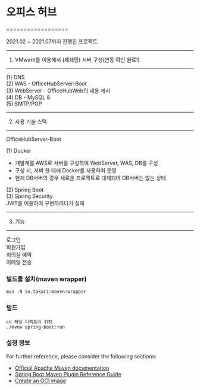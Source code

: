 # 오피스 허브
==================

2021.02 ~ 2021.07까지 진행된 프로젝트

-------------------------------------------------------
1. VMware를 이용해서 (폐쇄망) 서버 구성(연동 확인 완료!)
-------------------------------------------------------

(1) DNS        
(2) WAS - OfficeHubServer-Boot      
(3) WebServer - OfficeHubWeb의 내용 게시      
(4) DB - MySQL 8     
(5) SMTP/POP     

------------------
2. 사용 기술 스택
------------------
OfficeHubServer-Boot

(1) Docker
 - 개발계를 AWS로 서버를 구성하여 WebServer, WAS, DB를 구성
 - 구성 시, 서버 한 대에 Docker를 사용하여 운영
 - 현재 DB서버의 경우 새로운 프로젝트로 대체되어 DB서버는 없는 상태

(2) Spring Boot       
(3) Spring Security      
JWT를 이용하여 구현하려다가 실패

-------
3. 기능
-------
로그인       
회원가입      
회의실 예약      
이메일 전송     


### 빌드툴 설치(maven wrapper)  
```shell
mvn -N io.takari:maven:wrapper
```

### 빌드

```shell
cd 해당 디렉토리 위치
./mvnw spring-boot:run
```


### 설정 정보 
For further reference, please consider the following sections:

* [Official Apache Maven documentation](https://maven.apache.org/guides/index.html)
* [Spring Boot Maven Plugin Reference Guide](https://docs.spring.io/spring-boot/docs/2.4.3/maven-plugin/reference/html/)
* [Create an OCI image](https://docs.spring.io/spring-boot/docs/2.4.3/maven-plugin/reference/html/#build-image)

